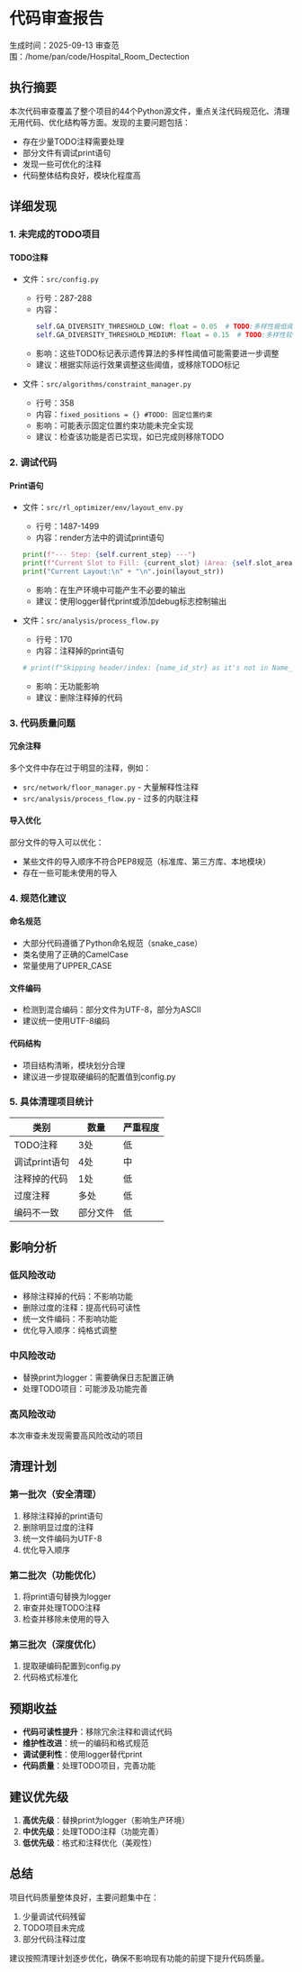 # 代码审查报告

生成时间：2025-09-13
审查范围：/home/pan/code/Hospital_Room_Dectection

## 执行摘要

本次代码审查覆盖了整个项目的44个Python源文件，重点关注代码规范化、清理无用代码、优化结构等方面。发现的主要问题包括：
- 存在少量TODO注释需要处理
- 部分文件有调试print语句
- 发现一些可优化的注释
- 代码整体结构良好，模块化程度高

## 详细发现

### 1. 未完成的TODO项目

#### TODO注释
- 文件：`src/config.py`
  - 行号：287-288
  - 内容：
    ```python
    self.GA_DIVERSITY_THRESHOLD_LOW: float = 0.05  # TODO:多样性极低阈值
    self.GA_DIVERSITY_THRESHOLD_MEDIUM: float = 0.15  # TODO:多样性较低阈值
    ```
  - 影响：这些TODO标记表示遗传算法的多样性阈值可能需要进一步调整
  - 建议：根据实际运行效果调整这些阈值，或移除TODO标记

- 文件：`src/algorithms/constraint_manager.py`
  - 行号：358
  - 内容：`fixed_positions = {} #TODO: 固定位置约束`
  - 影响：可能表示固定位置约束功能未完全实现
  - 建议：检查该功能是否已实现，如已完成则移除TODO

### 2. 调试代码

#### Print语句
- 文件：`src/rl_optimizer/env/layout_env.py`
  - 行号：1487-1499
  - 内容：render方法中的调试print语句
  ```python
  print(f"--- Step: {self.current_step} ---")
  print(f"Current Slot to Fill: {current_slot} (Area: {self.slot_areas[current_slot_idx]:.2f})")
  print("Current Layout:\n" + "\n".join(layout_str))
  ```
  - 影响：在生产环境中可能产生不必要的输出
  - 建议：使用logger替代print或添加debug标志控制输出

- 文件：`src/analysis/process_flow.py`
  - 行号：170
  - 内容：注释掉的print语句
  ```python
  # print(f"Skipping header/index: {name_id_str} as it's not in Name_ID format.")
  ```
  - 影响：无功能影响
  - 建议：删除注释掉的代码

### 3. 代码质量问题

#### 冗余注释
多个文件中存在过于明显的注释，例如：
- `src/network/floor_manager.py` - 大量解释性注释
- `src/analysis/process_flow.py` - 过多的内联注释

#### 导入优化
部分文件的导入可以优化：
- 某些文件的导入顺序不符合PEP8规范（标准库、第三方库、本地模块）
- 存在一些可能未使用的导入

### 4. 规范化建议

#### 命名规范
- 大部分代码遵循了Python命名规范（snake_case）
- 类名使用了正确的CamelCase
- 常量使用了UPPER_CASE

#### 文件编码
- 检测到混合编码：部分文件为UTF-8，部分为ASCII
- 建议统一使用UTF-8编码

#### 代码结构
- 项目结构清晰，模块划分合理
- 建议进一步提取硬编码的配置值到config.py

### 5. 具体清理项目统计

| 类别 | 数量 | 严重程度 |
|------|------|----------|
| TODO注释 | 3处 | 低 |
| 调试print语句 | 4处 | 中 |
| 注释掉的代码 | 1处 | 低 |
| 过度注释 | 多处 | 低 |
| 编码不一致 | 部分文件 | 低 |

## 影响分析

### 低风险改动
- 移除注释掉的代码：不影响功能
- 删除过度的注释：提高代码可读性
- 统一文件编码：不影响功能
- 优化导入顺序：纯格式调整

### 中风险改动
- 替换print为logger：需要确保日志配置正确
- 处理TODO项目：可能涉及功能完善

### 高风险改动
本次审查未发现需要高风险改动的项目

## 清理计划

### 第一批次（安全清理）
1. 移除注释掉的print语句
2. 删除明显过度的注释
3. 统一文件编码为UTF-8
4. 优化导入顺序

### 第二批次（功能优化）
1. 将print语句替换为logger
2. 审查并处理TODO注释
3. 检查并移除未使用的导入

### 第三批次（深度优化）
1. 提取硬编码配置到config.py
2. 代码格式标准化

## 预期收益

- **代码可读性提升**：移除冗余注释和调试代码
- **维护性改进**：统一的编码和格式规范
- **调试便利性**：使用logger替代print
- **代码质量**：处理TODO项目，完善功能

## 建议优先级

1. **高优先级**：替换print为logger（影响生产环境）
2. **中优先级**：处理TODO注释（功能完善）
3. **低优先级**：格式和注释优化（美观性）

## 总结

项目代码质量整体良好，主要问题集中在：
1. 少量调试代码残留
2. TODO项目未完成
3. 部分代码注释过度

建议按照清理计划逐步优化，确保不影响现有功能的前提下提升代码质量。